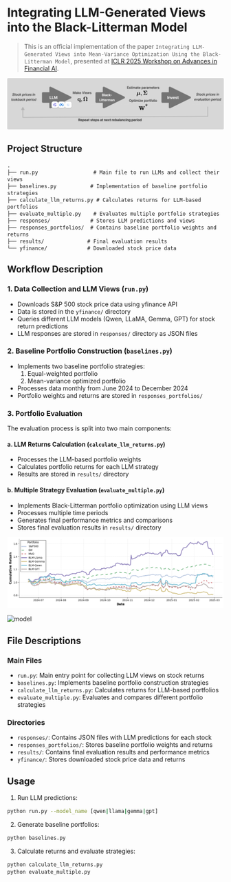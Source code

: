 # Integrating LLM-Generated Views into the Black-Litterman Model 

 > This is an official implementation of the paper `Integrating LLM-Generated Views into Mean-Variance Optimization Using the Black-Litterman Model`, presented at [ICLR 2025 Workshop on Advances in Financial AI](https://sites.google.com/view/financialaiiclr25/home).

![model](figures/model.png)




## Project Structure

```
.
├── run.py                  # Main file to run LLMs and collect their views
├── baselines.py           # Implementation of baseline portfolio strategies
├── calculate_llm_returns.py # Calculates returns for LLM-based portfolios
├── evaluate_multiple.py    # Evaluates multiple portfolio strategies
├── responses/             # Stores LLM predictions and views
├── responses_portfolios/  # Contains baseline portfolio weights and returns
├── results/              # Final evaluation results
└── yfinance/             # Downloaded stock price data
```

## Workflow Description

### 1. Data Collection and LLM Views (`run.py`)
- Downloads S&P 500 stock price data using yfinance API
- Data is stored in the `yfinance/` directory
- Queries different LLM models (Qwen, LLaMA, Gemma, GPT) for stock return predictions
- LLM responses are stored in `responses/` directory as JSON files

### 2. Baseline Portfolio Construction (`baselines.py`)
- Implements two baseline portfolio strategies:
  1. Equal-weighted portfolio
  2. Mean-variance optimized portfolio
- Processes data monthly from June 2024 to December 2024
- Portfolio weights and returns are stored in `responses_portfolios/`

### 3. Portfolio Evaluation
The evaluation process is split into two main components:

#### a. LLM Returns Calculation (`calculate_llm_returns.py`)
- Processes the LLM-based portfolio weights
- Calculates portfolio returns for each LLM strategy
- Results are stored in `results/` directory

#### b. Multiple Strategy Evaluation (`evaluate_multiple.py`)
- Implements Black-Litterman portfolio optimization using LLM views
- Processes multiple time periods
- Generates final performance metrics and comparisons
- Stores final evaluation results in `results/` directory

![model](figures/cumulative_returns2.png)

![model](figures/boxplot_all2.png)

## File Descriptions

### Main Files
- `run.py`: Main entry point for collecting LLM views on stock returns
- `baselines.py`: Implements baseline portfolio construction strategies
- `calculate_llm_returns.py`: Calculates returns for LLM-based portfolios
- `evaluate_multiple.py`: Evaluates and compares different portfolio strategies

### Directories
- `responses/`: Contains JSON files with LLM predictions for each stock
- `responses_portfolios/`: Stores baseline portfolio weights and returns
- `results/`: Contains final evaluation results and performance metrics
- `yfinance/`: Stores downloaded stock price data and returns

## Usage

1. Run LLM predictions:
```bash
python run.py --model_name [qwen|llama|gemma|gpt]
```

2. Generate baseline portfolios:
```bash
python baselines.py
```

3. Calculate returns and evaluate strategies:
```bash
python calculate_llm_returns.py
python evaluate_multiple.py
``` 
